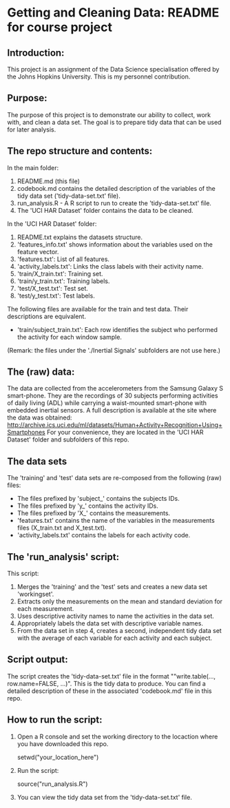 # Getting and Cleaning Data: README for course project

## Introduction:
This project is an assignment of the Data Science specialisation offered by the Johns Hopkins University.
This is my personnel contribution.

## Purpose:
The purpose of this project is to demonstrate our ability to collect, work with, and clean a data set.
The goal is to prepare tidy data that can be used for later analysis.

## The repo structure and contents:

In the main folder:

   1. README.md (this file)
   2. codebook.md contains the detailed description of the variables of the tidy data set ('tidy-data-set.txt' file).
   3. run_analysis.R - A R script to run to create the 'tidy-data-set.txt' file.
   4. The 'UCI HAR Dataset' folder contains the data to be cleaned.
   
In the 'UCI HAR Dataset' folder:

   1. README.txt explains the datasets structure.
   2. 'features_info.txt' shows information about the variables used on the feature vector.
   3. 'features.txt': List of all features.
   4. 'activity_labels.txt': Links the class labels with their activity name.
   5. 'train/X_train.txt': Training set.
   6. 'train/y_train.txt': Training labels.
   7. 'test/X_test.txt': Test set.
   8. 'test/y_test.txt': Test labels.

The following files are available for the train and test data. Their descriptions are equivalent. 

- 'train/subject_train.txt': Each row identifies the subject who performed the activity for each window sample.

(Remark: the files under the './Inertial Signals' subfolders are not use here.)

## The (raw) data:
The data are collected from the accelerometers from the Samsung Galaxy S smart-phone.
They are the recordings of 30 subjects performing activities of daily living (ADL) while carrying a waist-mounted smart-phone with embedded inertial sensors.
A full description is available at the site where the data was obtained: 
http://archive.ics.uci.edu/ml/datasets/Human+Activity+Recognition+Using+Smartphones 
For your convenience, they are located in the 'UCI HAR Dataset' folder and subfolders of this repo.

## The data sets

The 'training' and 'test' data sets are re-composed from the following (raw) files:

- The files prefixed by 'subject_' contains the subjects IDs.
- The files prefixed by 'y_' contains the activity IDs.
- The files prefixed by 'X_' contains the measurements.
- 'features.txt' contains the name of the variables in the measurements files (X_train.txt and X_test.txt).
- 'activity_labels.txt' contains the labels for each activity code.

## The 'run_analysis' script:
This script:

   1. Merges the 'training' and the 'test' sets and creates a new data set 'workingset'.
   2. Extracts only the measurements on the mean and standard deviation for each measurement.
   3. Uses descriptive activity names to name the activities in the data set.
   4. Appropriately labels the data set with descriptive variable names.
   5. From the data set in step 4, creates a second, independent tidy data set with the average of each variable for each activity and each subject.
   
## Script output:
The script creates the 'tidy-data-set.txt' file in the format ""write.table(..., row.name=FALSE, ...)".
This is the tidy data to produce. You can find a detailed description of these in the associated 'codebook.md' file in this repo.

## How to run the script:

   1. Open a R console and set the working directory to the locaction where you have downloaded this repo.
   
      setwd("your_location_here")
   2. Run the script:
   
      source("run_analysis.R")
   3. You can view the tidy data set from the 'tidy-data-set.txt' file.	  
   

   
